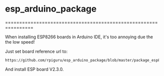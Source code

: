 # esp_arduino_package
================================================================

When installing ESP8266 boards in Arduino IDE, it's too annoying due the the low speed!

Just set board reference url to:

    https://github.com/rpiguru/esp_arduino_package/blob/master/package_esp8266com_index.json

And install ESP board V2.3.0.